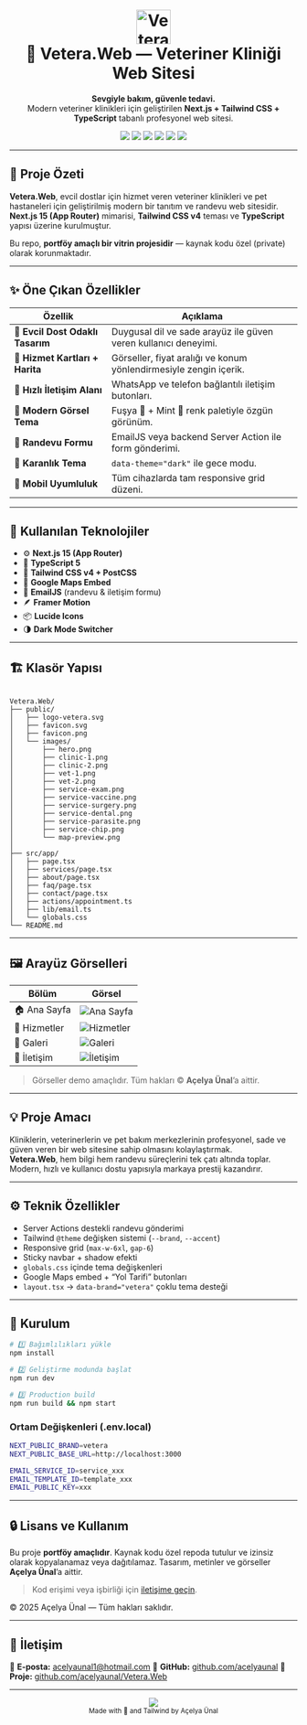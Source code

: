 
<h1 align="center">
  <img src="./public/logo-vetera.svg" width="60" height="60" alt="Vetera Logo" />
  <br>
  🐾 Vetera.Web — Veteriner Kliniği Web Sitesi
</h1>

<p align="center">
  <strong>Sevgiyle bakım, güvenle tedavi.</strong><br>
  Modern veteriner klinikleri için geliştirilen <b>Next.js + Tailwind CSS + TypeScript</b> tabanlı profesyonel web sitesi.
</p>

<p align="center">
  <img src="https://img.shields.io/badge/Next.js_15-black?logo=nextdotjs&logoColor=white" />
  <img src="https://img.shields.io/badge/TypeScript-3178C6?logo=typescript&logoColor=white" />
  <img src="https://img.shields.io/badge/Tailwind_CSS_v4-38BDF8?logo=tailwindcss&logoColor=white" />
  <img src="https://img.shields.io/badge/Framer_Motion-EF4444?logo=framer&logoColor=white" />
  <img src="https://img.shields.io/badge/EmailJS-rose?logo=gmail&logoColor=white" />
  <img src="https://img.shields.io/badge/Dark_Mode-Supported-black" />
</p>

---

## 🌟 Proje Özeti

**Vetera.Web**, evcil dostlar için hizmet veren veteriner klinikleri ve pet hastaneleri için geliştirilmiş modern bir tanıtım ve randevu web sitesidir.  
**Next.js 15 (App Router)** mimarisi, **Tailwind CSS v4** teması ve **TypeScript** yapısı üzerine kurulmuştur.  

Bu repo, **portföy amaçlı bir vitrin projesidir** — kaynak kodu özel (private) olarak korunmaktadır.

---

## ✨ Öne Çıkan Özellikler

| Özellik | Açıklama |
|----------|-----------|
| 🐶 **Evcil Dost Odaklı Tasarım** | Duygusal dil ve sade arayüz ile güven veren kullanıcı deneyimi. |
| 🧭 **Hizmet Kartları + Harita** | Görseller, fiyat aralığı ve konum yönlendirmesiyle zengin içerik. |
| 💬 **Hızlı İletişim Alanı** | WhatsApp ve telefon bağlantılı iletişim butonları. |
| 💅 **Modern Görsel Tema** | Fuşya 💖 + Mint 🌿 renk paletiyle özgün görünüm. |
| 📅 **Randevu Formu** | EmailJS veya backend Server Action ile form gönderimi. |
| 🌙 **Karanlık Tema** | `data-theme="dark"` ile gece modu. |
| 📱 **Mobil Uyumluluk** | Tüm cihazlarda tam responsive grid düzeni. |

---

## 🧩 Kullanılan Teknolojiler

- ⚙️ **Next.js 15 (App Router)**
- 🧠 **TypeScript 5**
- 🎨 **Tailwind CSS v4 + PostCSS**
- 🧭 **Google Maps Embed**
- 💌 **EmailJS** (randevu & iletişim formu)
- 🪶 **Framer Motion**
- 📦 **Lucide Icons**
- 🌗 **Dark Mode Switcher**

---

## 🏗️ Klasör Yapısı

```

Vetera.Web/
├── public/
│   ├── logo-vetera.svg
│   ├── favicon.svg
│   ├── favicon.png
│   └── images/
│       ├── hero.png
│       ├── clinic-1.png
│       ├── clinic-2.png
│       ├── vet-1.png
│       ├── vet-2.png
│       ├── service-exam.png
│       ├── service-vaccine.png
│       ├── service-surgery.png
│       ├── service-dental.png
│       ├── service-parasite.png
│       ├── service-chip.png
│       └── map-preview.png
│
├── src/app/
│   ├── page.tsx
│   ├── services/page.tsx
│   ├── about/page.tsx
│   ├── faq/page.tsx
│   ├── contact/page.tsx
│   ├── actions/appointment.ts
│   ├── lib/email.ts
│   └── globals.css
└── README.md

````

---

## 🖼️ Arayüz Görselleri

| Bölüm | Görsel |
|-------|---------|
| 🏠 Ana Sayfa | ![Ana Sayfa](./docs/media/veteraanasayfa.png) |
| 💉 Hizmetler | ![Hizmetler](./docs/media/hizmet.png) |
| 📸 Galeri | ![Galeri](./docs/media/veteragaleri.png) |
| 💬 İletişim | ![İletişim](./docs/media/iletisim.png) |

> Görseller demo amaçlıdır. Tüm hakları © **Açelya Ünal**’a aittir.

---

## 💡 Proje Amacı

Kliniklerin, veterinerlerin ve pet bakım merkezlerinin profesyonel, sade ve güven veren bir web sitesine sahip olmasını kolaylaştırmak.  
**Vetera.Web**, hem bilgi hem randevu süreçlerini tek çatı altında toplar.  
Modern, hızlı ve kullanıcı dostu yapısıyla markaya prestij kazandırır.

---

## ⚙️ Teknik Özellikler

- Server Actions destekli randevu gönderimi  
- Tailwind `@theme` değişken sistemi (`--brand`, `--accent`)  
- Responsive grid (`max-w-6xl`, `gap-6`)  
- Sticky navbar + shadow efekti  
- `globals.css` içinde tema değişkenleri  
- Google Maps embed + “Yol Tarifi” butonları  
- `layout.tsx` → `data-brand="vetera"` çoklu tema desteği  

---

## 🔧 Kurulum

```bash
# 1️⃣ Bağımlılıkları yükle
npm install

# 2️⃣ Geliştirme modunda başlat
npm run dev

# 3️⃣ Production build
npm run build && npm start
````

### Ortam Değişkenleri (.env.local)

```bash
NEXT_PUBLIC_BRAND=vetera
NEXT_PUBLIC_BASE_URL=http://localhost:3000

EMAIL_SERVICE_ID=service_xxx
EMAIL_TEMPLATE_ID=template_xxx
EMAIL_PUBLIC_KEY=xxx
```

---

## 🔒 Lisans ve Kullanım

Bu proje **portföy amaçlıdır**.
Kaynak kodu özel repoda tutulur ve izinsiz olarak kopyalanamaz veya dağıtılamaz.
Tasarım, metinler ve görseller **Açelya Ünal**’a aittir.

> Kod erişimi veya işbirliği için [iletişime geçin](mailto:acelyaunal1@hotmail.com).

© 2025 Açelya Ünal — Tüm hakları saklıdır.

---

## 💌 İletişim

📧 **E-posta:** [acelyaunal1@hotmail.com](mailto:acelyaunal1@hotmail.com)
💼 **GitHub:** [github.com/acelyaunal](https://github.com/acelyaunal)
🐾 **Proje:** [github.com/acelyaunal/Vetera.Web](https://github.com/acelyaunal/Vetera.Web)

---

<p align="center">
  <img src="https://img.shields.io/badge/🐾-Vetera%20Web-FE31E0?style=for-the-badge">
  <br>
  <sub>Made with 💖 and Tailwind by Açelya Ünal</sub>
</p>

